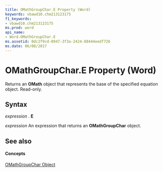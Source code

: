 ```yaml
---
title: OMathGroupChar.E Property (Word)
keywords: vbawd10.chm213123175
f1_keywords:
- vbawd10.chm213123175
ms.prod: word
api_name:
- Word.OMathGroupChar.E
ms.assetid: 0dc2f9cd-0947-3f3a-2424-88444eedf726
ms.date: 06/08/2017
---
```



# OMathGroupChar.E Property (Word)

Returns an  **OMath** object that represents the base of the specified equation object. Read-only.


## Syntax

 _expression_ . **E**

 _expression_ An expression that returns an **OMathGroupChar** object.


## See also


#### Concepts


[OMathGroupChar Object](omathgroupchar-object-word.md)

